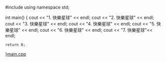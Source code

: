 #include <iostream> 
using namespace std;

int main()
{
    cout << "1. 快樂星球" << endl;
    cout << "2. 快樂星球" << endl;
    cout << "3. 快樂星球" << endl;
    cout << "4. 快樂星球" << endl;
    cout << "5. 快樂星球" << endl;
    cout << "6. 快樂星球" << endl;
    cout << "7. 快樂星球"<< endl;
    
    return 0;
}[main.cpp](https://github.com/user-attachments/files/23068622/main.cpp)

